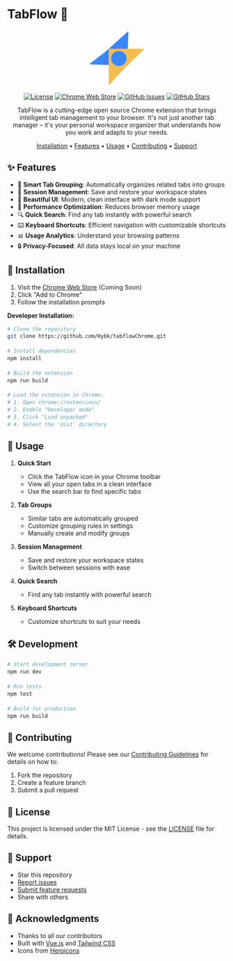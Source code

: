 # TabFlow 🌊

<div align="center">

![TabFlow Logo](public/icons/icon-128px.png)

[![License](https://img.shields.io/badge/license-MIT-blue.svg)](LICENSE)
[![Chrome Web Store](https://img.shields.io/badge/Chrome-Extension-green.svg)](https://chrome.google.com/webstore)
[![GitHub Issues](https://img.shields.io/github/issues/Hybk/tabflowChrome)](https://github.com/Hybk/tabflowChrome/issues)
[![GitHub Stars](https://img.shields.io/github/stars/Hybk/tabflowChrome)](https://github.com/Hybk/tabflowChrome/stargazers)

TabFlow is a cutting-edge open source Chrome extension that brings intelligent tab management to your browser. It's not just another tab manager – it's your personal workspace organizer that understands how you work and adapts to your needs.

[Installation](#installation) • [Features](#features) • [Usage](#usage) • [Contributing](#contributing) • [Support](#support)

</div>

## ✨ Features

- 🎯 **Smart Tab Grouping**: Automatically organizes related tabs into groups
- 🔄 **Session Management**: Save and restore your workspace states
- 🎨 **Beautiful UI**: Modern, clean interface with dark mode support
- 🚀 **Performance Optimization**: Reduces browser memory usage
- 🔍 **Quick Search**: Find any tab instantly with powerful search
- ⌨️ **Keyboard Shortcuts**: Efficient navigation with customizable shortcuts
- 📊 **Usage Analytics**: Understand your browsing patterns
- 🔒 **Privacy-Focused**: All data stays local on your machine

## 🚀 Installation

1. Visit the [Chrome Web Store](https://chrome.google.com/webstore) (Coming Soon)
2. Click "Add to Chrome"
3. Follow the installation prompts

**Developer Installation:**
```bash
# Clone the repository
git clone https://github.com/Hybk/tabflowChrome.git

# Install dependencies
npm install

# Build the extension
npm run build

# Load the extension in Chrome:
# 1. Open chrome://extensions/
# 2. Enable "Developer mode"
# 3. Click "Load unpacked"
# 4. Select the 'dist' directory
```

## 🎯 Usage

1. **Quick Start**
   - Click the TabFlow icon in your Chrome toolbar
   - View all your open tabs in a clean interface
   - Use the search bar to find specific tabs

2. **Tab Groups**
   - Similar tabs are automatically grouped
   - Customize grouping rules in settings
   - Manually create and modify groups

3. **Session Management**
   - Save and restore your workspace states
   - Switch between sessions with ease

4. **Quick Search**
   - Find any tab instantly with powerful search

5. **Keyboard Shortcuts**
   - Customize shortcuts to suit your needs

## 🛠️ Development

```bash
# Start development server
npm run dev

# Run tests
npm test

# Build for production
npm run build
```

## 🤝 Contributing

We welcome contributions! Please see our [Contributing Guidelines](CONTRIBUTING.md) for details on how to:

1. Fork the repository
2. Create a feature branch
3. Submit a pull request

## 📝 License

This project is licensed under the MIT License - see the [LICENSE](LICENSE) file for details.

## 💖 Support

- Star this repository
- [Report issues](https://github.com/Hybk/tabflowChrome/issues)
- [Submit feature requests](https://github.com/Hybk/tabflowChrome/issues)
- Share with others

## 🙏 Acknowledgments

- Thanks to all our contributors
- Built with [Vue.js](https://vuejs.org/) and [Tailwind CSS](https://tailwindcss.com/)
- Icons from [Heroicons](https://heroicons.com/)
